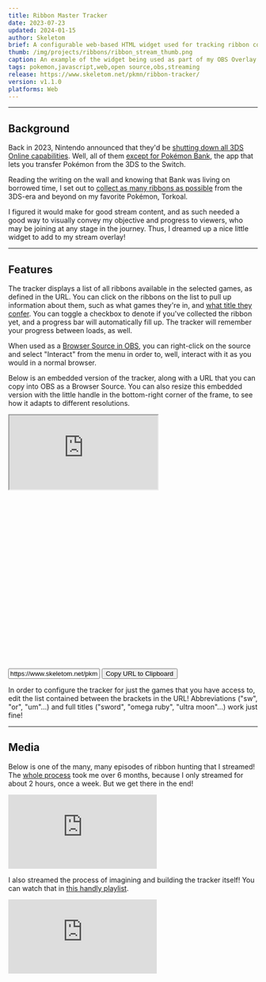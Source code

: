 ```yaml
---
title: Ribbon Master Tracker
date: 2023-07-23
updated: 2024-01-15
author: Skeletom
brief: A configurable web-based HTML widget used for tracking ribbon collection progress in the Pokémon video games. Perfect for use as an OBS Browser Source!
thumb: /img/projects/ribbons/ribbon_stream_thumb.png
caption: An example of the widget being used as part of my OBS Overlay in my <a href=https://www.youtube.com/watch?v=FstgY3qsPV0>Ribbon Master Quest</a>.
tags: pokemon,javascript,web,open source,obs,streaming
release: https://www.skeletom.net/pkmn/ribbon-tracker/
version: v1.1.0
platforms: Web
---
```


--- 

## Background

Back in 2023, Nintendo announced that they'd be [shutting down all 3DS Online capabilities](https://en-americas-support.nintendo.com/app/answers/detail/a_id/63227/~/announcement-of-discontinuation-of-online-services-for-nintendo-3ds-and-wii-u). Well, all of them [except for Pokémon Bank](https://en-americas-support.nintendo.com/app/answers/detail/a_id/63227/~/announcement-of-discontinuation-of-online-services-for-nintendo-3ds-and-wii-u#s1q2), the app that lets you transfer Pokémon from the 3DS to the Switch. 

Reading the writing on the wall and knowing that Bank was living on borrowed time, I set out to [collect as many ribbons as possible](https://www.youtube.com/playlist?list=PLspwi8mJZ27_sVLlxuWNwB7wNRbsrG2Zg) from the 3DS-era and beyond on my favorite Pokémon, Torkoal. 

I figured it would make for good stream content, and as such needed a good way to visually convey my objective and progress to viewers, who may be joining at any stage in the journey. Thus, I dreamed up a nice little widget to add to my stream overlay!

---

## Features

The tracker displays a list of all ribbons available in the selected games, as defined in the URL. You can click on the ribbons on the list to pull up information about them, such as what games they're in, and [what title they confer](https://bulbapedia.bulbagarden.net/wiki/Title). You can toggle a checkbox to denote if you've collected the ribbon yet, and a progress bar will automatically fill up. The tracker will remember your progress between loads, as well.

When used as a [Browser Source in OBS](https://obsproject.com/kb/browser-source), you can right-click on the source and select "Interact" from the menu in order to, well, interact with it as you would in a normal browser.  

Below is an embedded version of the tracker, along with a URL that you can copy into OBS as a Browser Source. You can also resize this embedded version with the little handle in the bottom-right corner of the frame, to see how it adapts to different resolutions.

<div class="resize-both drop-shadow" style="height: 500px; margin-bottom: 1em;">
    <iframe class="fill" src="https://www.skeletom.net/pkmn/ribbon-tracker/?games=[or,x,sun,sw,scarlet]"></iframe>
</div>

<div class="flex" style="width: 100%; gap: 1em;">
    <input id="widget-url" type="text" style="flex: 1;" readonly value="https://www.skeletom.net/pkmn/ribbon-tracker/?games=[or,x,sun,sw,scarlet]"></input>
    <button onclick=copyURL()>
        Copy URL to Clipboard
    </button>
</div>
<script>
    function copyURL(){
        const copyZone = document.querySelector('#widget-url');
        copyZone.focus();
        copyZone.select();
        try {
            const successful = document.execCommand('copy');
            var msg = successful ? 'successful' : 'unsuccessful';
            console.log('Copying was ' + msg);
        } catch (err) {
            console.log('Unable to copy');
        }
    }
    function setDimensions(){
        // Do nothing
    }
</script>

In order to configure the tracker for just the games that you have access to, edit the list contained between the brackets in the URL! Abbreviations <span class="font-tiny translucent italic">("sw", "or", "um"...)</span> and full titles <span class="font-tiny translucent italic">("sword", "omega ruby", "ultra moon"...)</span> work just fine!

---

## Media

Below is one of the many, many episodes of ribbon hunting that I streamed! The [whole process](https://www.youtube.com/playlist?list=PLspwi8mJZ27_sVLlxuWNwB7wNRbsrG2Zg) took me over 6 months, because I only streamed for about 2 hours, once a week. But we get there in the end! 

<iframe class="yt-embed" src="https://www.youtube.com/embed/EVVRxHBh9YM?si=72hhN8kyOPQL-gkG" title="YouTube video player" frameborder="0" allow="accelerometer; autoplay; clipboard-write; encrypted-media; gyroscope; picture-in-picture; web-share" referrerpolicy="strict-origin-when-cross-origin" allowfullscreen></iframe>

I also streamed the process of imagining and building the tracker itself! You can watch that in [this handly playlist](https://www.youtube.com/playlist?list=PLspwi8mJZ27__j3ICkMHVI4agTKPMOAhy).

<iframe class="yt-embed" src="https://www.youtube.com/embed/VZ-veX-6jbg?si=Ao8__F1BKUHKCS8e" title="YouTube video player" frameborder="0" allow="accelerometer; autoplay; clipboard-write; encrypted-media; gyroscope; picture-in-picture; web-share" referrerpolicy="strict-origin-when-cross-origin" allowfullscreen></iframe>
